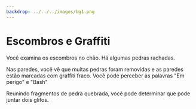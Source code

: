 ```yaml
---
backdrop: ../../../images/bg1.png
---
```


# Escombros e Graffiti

Você examina os escombros no chão. Há algumas pedras rachadas.

Nas paredes, você vê que muitas pedras foram removidas e as paredes estão marcadas com graffiti fraco. Você pode perceber as palavras "Em perigo" e "Bash"

Reunindo fragmentos de pedra quebrada, você pode determinar que pode juntar dois glifos.

<Page url="10" instructions="" action="Continuar" />
